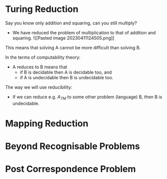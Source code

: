 
# Turing Reduction

Say you know only addition and squaring, can you still multiply?

* We have reduced the problem of multiplication to that of addition and squaring.
![[Pasted image 20230411124505.png]]

This means that solving A cannot be more difficult than solving B. 

In the terms of computability theory:
* A reduces to B means that
	* if B is decidable then A is decidable too, and
	* if A is undecidable then B is undecidable too.

The way we will use reducibility:
* If we can reduce e.g. $A_T$$_M$ to some other problem (language) B, then B is undecidable.


# Mapping Reduction

# Beyond Recognisable Problems

# Post Correspondence Problem
